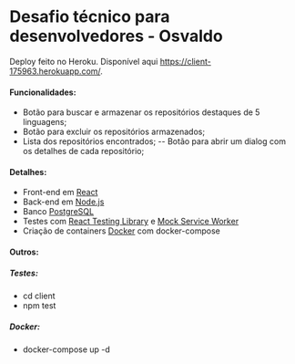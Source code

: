 # Desafio técnico para desenvolvedores - Osvaldo

Deploy feito no Heroku. Disponível aqui https://client-175963.herokuapp.com/.

#### Funcionalidades:
- Botão para buscar e armazenar os repositórios destaques de 5 linguagens;
- Botão para excluir os repositórios armazenados;
- Lista dos repositórios encontrados;
-- Botão para abrir um dialog com os detalhes de cada repositório;

#### Detalhes:
- Front-end em [React](https://reactjs.org/)
- Back-end em [Node.js](https://nodejs.org/)
- Banco [PostgreSQL](https://www.postgresql.org/)
- Testes com [React Testing Library](https://testing-library.com/) e [Mock Service Worker](https://mswjs.io/)
- Criação de containers [Docker](https://www.docker.com/) com docker-compose

#### Outros:
##### Testes:
- cd client
- npm test

##### Docker:
- docker-compose up -d